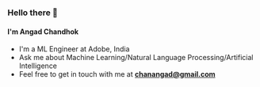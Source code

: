 <h3 align="left">Hello there 👋</h3>

<h4 align="left"> I'm Angad Chandhok </h4>

- I'm a ML Engineer at Adobe, India
- Ask me about Machine Learning/Natural Language Processing/Artificial Intelligence
- Feel free to get in touch with me at **chanangad@gmail.com**
